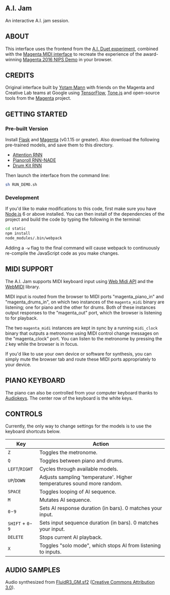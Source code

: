 ## A.I. Jam

An interactive A.I. jam session.

## ABOUT

This interface uses the frontend from the [A.I. Duet experiment](https://github.com/googlecreativelab/aiexperiments-ai-duet), combined with the [Magenta MIDI interface](/magenta/interfaces/midi/README.md) to recreate the experience of the award-winning [Magenta 2016 NIPS Demo](https://magenta.tensorflow.org/2016/12/16/nips-demo) in your browser.

## CREDITS

Original interface built by [Yotam Mann](https://github.com/tambien) with friends on the Magenta and Creative Lab teams at Google using [TensorFlow](https://tensorflow.org), [Tone.js](https://github.com/Tonejs/Tone.js) and open-source tools from the [Magenta](https://magenta.tensorflow.org/) project.

## GETTING STARTED

### Pre-built Version

Install [Flask](http://flask.pocoo.org/) and [Magenta](/README.md#Installation) (v0.1.15 or greater). Also download the following pre-trained models, and save them to this directory.

* [Attention RNN](http://download.magenta.tensorflow.org/models/attention_rnn.mag)
* [Pianoroll RNN-NADE](http://download.magenta.tensorflow.org/models/pianoroll_rnn_nade.mag)
* [Drum Kit RNN](http://download.magenta.tensorflow.org/models/drum_kit_rnn.mag)

Then launch the interface from the command line:

```bash
sh RUN_DEMO.sh
```

### Development

If you'd like to make modifications to this code, first make sure you have [Node.js](https://nodejs.org) 6 or above installed. You can then install of the dependencies of the project and build the code by typing the following in the terminal:

```bash
cd static
npm install
node_modules/.bin/webpack
```

Adding a `-w` flag to the final command will cause webpack to continuously re-compile the JavaScript code as you make changes.

## MIDI SUPPORT

The A.I. Jam supports MIDI keyboard input using [Web Midi API](https://webaudio.github.io/web-midi-api/) and the [WebMIDI](https://github.com/cotejp/webmidi) library.

MIDI input is routed from the browser to MIDI ports "magenta_piano_in" and "magenta_drums_in", on which two instances of the `magenta_midi` binary are listening; one for piano and the other for drums. Both of these instances output responses to the "magenta_out" port, which the browser is listening to for playback.

The two `magenta_midi` instances are kept in sync by a running `midi_clock` binary that outputs a metronome using MIDI control change messages on the "magenta_clock" port. You can listen to the metronome by pressing the `Z` key while the browser is in focus.

If you'd like to use your own device or software for synthesis, you can simply mute the browser tab and route these MIDI ports appropriately to your device.

## PIANO KEYBOARD

The piano can also be controlled from your computer keyboard thanks to [Audiokeys](https://github.com/kylestetz/AudioKeys). The center row of the keyboard is the white keys.

## CONTROLS

Currently, the only way to change settings for the models is to use the keyboard
shortcuts below.

| Key              | Action |
|------------------|--------|
| `Z`              | Toggles the metronome. |
| `Q`              | Toggles between piano and drums. |
| `LEFT`/`RIGHT`   | Cycles through available models. |
| `UP`/`DOWN`      | Adjusts sampling 'temperature'. Higher temperatures sound more random. |
| `SPACE`          | Toggles looping of AI sequence. |
| `M`              | Mutates AI sequence. |
| `0`-`9`          | Sets AI response duration (in bars). 0 matches your input. |
| `SHIFT` + `0`-`9`| Sets input sequence duration (in bars). 0 matches your input. |
| `DELETE`         | Stops current AI playback. |
| `X`              | Toggles "solo mode", which stops AI from listening to inputs. |

## AUDIO SAMPLES

Audio synthesized from [FluidR3_GM.sf2](http://www.musescore.org/download/fluid-soundfont.tar.gz) ([Creative Commons Attribution 3.0](https://creativecommons.org/licenses/by/3.0/)).
